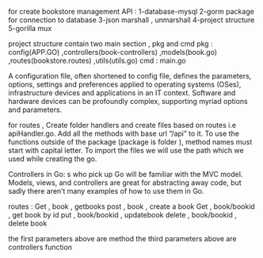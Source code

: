 for create bookstore management API :
1-database-mysql
2-gorm package for connection to database
3-json marshall , unmarshall
4-project structure 
5-gorilla mux

project structure contain two main section , pkg and cmd
pkg : config(APP.GO) ,controllers(book-controllers) ,models(book.go) ,routes(bookstore.routes) ,utils(utils.go)
cmd : main.go

A configuration file, often shortened to config file, defines the parameters, options, settings and preferences applied to operating systems (OSes), infrastructure devices and applications in an IT context. Software and hardware devices can be profoundly complex, supporting myriad options and parameters.

for routes ,
Create folder handlers and create files based on routes i.e apiHandler.go. Add all the methods with base url “/api” to it. To use the functions outside of the package (package is folder ), method names must start with capital letter. To import the files we will use the path which we used while creating the go.

Controllers in Go:
s who pick up Go will be familiar with the MVC model. Models, views, and controllers are great for abstracting away code, but sadly there aren’t many examples of how to use them in Go.

routes :
Get , book , getbooks
post , book , create a book 
Get , book/bookid , get book by id
put , book/bookid , updatebook
delete , book/bookid , delete book

the first parameters above are method
the third parameters above are controllers function